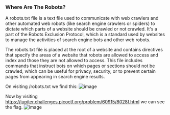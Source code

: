### Where Are The Robots?

A robots.txt file is a text file used to communicate with web crawlers and other automated web robots (like search engine crawlers or spiders) to dictate which parts of a website should be crawled or not crawled. It's a part of the Robots Exclusion Protocol, which is a standard used by websites to manage the activities of search engine bots and other web robots.


The robots.txt file is placed at the root of a website and contains directives that specify the areas of a website that robots are allowed to access and index and those they are not allowed to access. This file includes commands that instruct bots on which pages or sections should not be crawled, which can be useful for privacy, security, or to prevent certain pages from appearing in search engine results.

On visiting /robots.txt we find this:
![image](https://github.com/KarsCode/Cryptonite_PicoCTFTask/assets/117924364/02537e4b-520f-40e7-bed2-ed4addb98d0b)





Now by visiting https://jupiter.challenges.picoctf.org/problem/60915/8028f.html we can see the flag. 
![image](https://github.com/KarsCode/Cryptonite_PicoCTFTask/assets/117924364/e5db973e-f7c6-4756-af2e-15da6e9af231)
